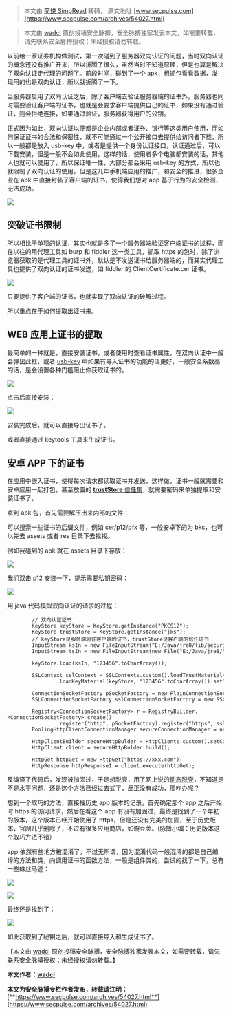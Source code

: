 > 本文由 [简悦 SimpRead](http://ksria.com/simpread/) 转码， 原文地址 [www.secpulse.com](https://www.secpulse.com/archives/54027.html)

> 本文由 [wadcl](https://www.secpulse.com/archives/author/wadcl) 原创投稿安全脉搏，安全脉搏独家发表本文，如需要转载，请先联系安全脉搏授权；未经授权请勿转载。

以前给一家证券机构做测试，第一次碰到了服务器双向认证的问题，当时双向认证的概念还没有推广开来，所以折腾了很久，虽然当时不知道原理，但是也算是解决了双向认证走代理的问题了。前段时间，碰到了一个 apk，想抓包看看数据，发现用的也是双向认证，所以就折腾了一下。

当服务器启用了双向认证之后，除了客户端去验证服务器端的证书外，服务器也同时需要验证客户端的证书，也就是会要求客户端提供自己的证书，如果没有通过验证，则会拒绝连接，如果通过验证，服务器获得用户的公钥。

正式因为如此，双向认证以便都是企业内部或者证券、银行等这类用户使用，而如何保证证书的合法和保密性，就不可能通过一个公开接口去提供给访问者下载，所以一般都是放入 usb-key 中，或者是提供一个身份认证接口，认证通过后，可以下载安装，但是一般不会如此使用，这样的话，使用者多个电脑都安装的话，其他人也就可以使用了，所以保证唯一性，大部分都会采用 usb-key 的方式，所以也就限制了双向认证的使用，但是这几年手机端应用的推广，和安全的推进，很多企业在 apk 中直接封装了客户端的证书，使得我们想对 app 基于行为的安全检测，无法成功。

[![](https://secpulseoss.oss-cn-shanghai.aliyuncs.com/wp-content/uploads/2016/12/11.jpg)](https://secpulseoss.oss-cn-shanghai.aliyuncs.com/wp-content/uploads/2016/12/11.jpg)

**突破证书限制**
----------

所以相比于单项的认证，其实也就是多了一个服务器端验证客户端证书的过程，而在以往的用代理工具如 burp 和 fiddler 这一类工具，抓取 https 的包时，除了浏览器获取的是代理工具的证书外，默认是不发送证书给服务器端的，而其实代理工具也提供了双向认证的证书发送，如 fiddler 的 ClientCertificate.cer 证书。

[![](https://secpulseoss.oss-cn-shanghai.aliyuncs.com/wp-content/uploads/2016/12/2.jpg)](https://secpulseoss.oss-cn-shanghai.aliyuncs.com/wp-content/uploads/2016/12/2.jpg)

只要提供了客户端的证书，也就实现了双向认证的破解过程。

所以重点在于如何提取出证书来。

**WEB 应用上证书的提取**
----------------

最简单的一种就是，直接安装证书，或者使用时查看证书属性，在双向认证中一般会弹出此框，或者 [usb-key](https://www.secpulse.com/archives/tag/usb-key) 中如果有导入证书的功能的话更好，一般安全系数高的话，是会设置各种门槛阻止你获取证书的。

[![](https://secpulseoss.oss-cn-shanghai.aliyuncs.com/wp-content/uploads/2016/12/31.jpg)](https://secpulseoss.oss-cn-shanghai.aliyuncs.com/wp-content/uploads/2016/12/31.jpg)

点击后直接安装：

[![](https://secpulseoss.oss-cn-shanghai.aliyuncs.com/wp-content/uploads/2016/12/41.jpg)](https://secpulseoss.oss-cn-shanghai.aliyuncs.com/wp-content/uploads/2016/12/41.jpg)

安装完成后，就可以直接导出证书了。

或者直接通过 keytools 工具来生成证书。

**安卓 APP 下的证书**
---------------

在应用中嵌入证书，使得每次请求都读取证书并发送，这样做，证书一般就需要和安卓应用一起打包，甚至放置的 [**trustStore** 信任集](https://www.secpulse.com/archives/tag/trustStore%E4%BF%A1%E4%BB%BB%E9%9B%86)，就需要密码来单独提取和安装证书了。

拿到 apk 包，首先需要解压出来内部的文件：

可以搜索一些证书的后缀文件，例如 cer/p12/pfx 等，一般安卓下的为 bks，也可以先去 assets 或者 res 目录下去找找。

例如我碰到的 apk 就在 assets 目录下存放：

[![](https://secpulseoss.oss-cn-shanghai.aliyuncs.com/wp-content/uploads/2016/12/91.jpg)](https://secpulseoss.oss-cn-shanghai.aliyuncs.com/wp-content/uploads/2016/12/91.jpg)

我们双击 p12 安装一下，提示需要私钥密码：

[![](https://secpulseoss.oss-cn-shanghai.aliyuncs.com/wp-content/uploads/2016/12/10.jpg)](https://secpulseoss.oss-cn-shanghai.aliyuncs.com/wp-content/uploads/2016/12/10.jpg)

用 java 代码模拟双向认证的请求的过程：

```
        // 双向认证证书
        KeyStore keyStore = KeyStore.getInstance("PKCS12");
        KeyStore trustStore = KeyStore.getInstance("jks");
        // keyStore是服务端验证客户端的证书，trustStore是客户端的信任证书
        InputStream ksIn = new FileInputStream("E:/Java/jre8/lib/security/re/1.pfx");
        InputStream tsIn = new FileInputStream(new File("E:/Java/jre8/lib/security/re/1"));

        keyStore.load(ksIn, "123456".toCharArray());

        SSLContext sslContext = SSLContexts.custom().loadTrustMaterial(trustStore, new TrustSelfSignedStrategy())
                .loadKeyMaterial(keyStore, "123456".toCharArray()).setSecureRandom(new SecureRandom()).useSSL().build();

        ConnectionSocketFactory pSocketFactory = new PlainConnectionSocketFactory();
        SSLConnectionSocketFactory sslConnectionSocketFactory = new SSLConnectionSocketFactory(sslContext);

        Registry<ConnectionSocketFactory> r = RegistryBuilder.<ConnectionSocketFactory> create()
                .register("http", pSocketFactory).register("https", sslConnectionSocketFactory).build();
        PoolingHttpClientConnectionManager secureConnectionManager = new PoolingHttpClientConnectionManager(r);

        HttpClientBuilder secureHttpBulder = HttpClients.custom().setConnectionManager(secureConnectionManager);
        HttpClient client = secureHttpBulder.build();

        HttpGet httpGet = new HttpGet("https://xxx.com");
        HttpResponse httpResponse1 = client.execute(httpGet);

```

反编译了代码后，发现被加固过，于是想脱壳，用了网上说的[动态脱壳](https://www.secpulse.com/archives/tag/%E5%8A%A8%E6%80%81%E8%84%B1%E5%A3%B3)，不知道是不是水平问题，还是这个方法已经过去式了，反正没有成功，那咋办呢？

想到一个取巧的方法，直接搜历史 app 版本的记录，首先确定那个 app 之后开始时 https 的访问请求，然后在看这个 app 有没有加固过，最终是找到了一个年初的版本，这个版本已经开始使用了 https，但是还没有完美的加固，至于历史版本，官网几乎删除了，不过有很多应用商店，如豌豆荚。(脉搏小编：历史版本这个取巧方法不错）

app 依然有些地方被混淆了，不过无所谓，因为混淆代码一般混淆的都是自己编译的方法和类，向调用证书的函数方法，一般是组件类的，尝试的找了一下，总有一些蛛丝马迹：

[![](https://secpulseoss.oss-cn-shanghai.aliyuncs.com/wp-content/uploads/2016/12/121.jpg)](https://secpulseoss.oss-cn-shanghai.aliyuncs.com/wp-content/uploads/2016/12/121.jpg)

[![](https://secpulseoss.oss-cn-shanghai.aliyuncs.com/wp-content/uploads/2016/12/131-1024x315.jpg)](https://secpulseoss.oss-cn-shanghai.aliyuncs.com/wp-content/uploads/2016/12/131.jpg)

最终还是找到了：

[![](https://secpulseoss.oss-cn-shanghai.aliyuncs.com/wp-content/uploads/2016/12/1.jpg)](https://secpulseoss.oss-cn-shanghai.aliyuncs.com/wp-content/uploads/2016/12/1.jpg)

如此获取到了秘钥之后，就可以直接导入和生成证书了。

【本文由 [wadcl](https://www.secpulse.com/archives/author/wadcl) 原创投稿安全脉搏，安全脉搏独家发表本文，如需要转载，请先联系安全脉搏授权；未经授权请勿转载。】

**本文作者：[wadcl](https://www.secpulse.com/archives/newpage/author?author_id=3261)**

**本文为安全脉搏专栏作者发布，转载请注明：**[**https://www.secpulse.com/archives/54027.html**](https://www.secpulse.com/archives/54027.html)